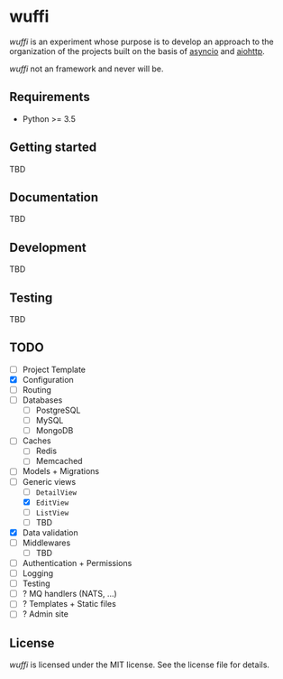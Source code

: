 # wuffi

*wuffi* is an experiment whose purpose is to develop an approach to the organization of the projects built on the basis of [asyncio](https://docs.python.org/3.5/library/asyncio.html) and [aiohttp](http://aiohttp.readthedocs.org/).

*wuffi* not an framework and never will be.

## Requirements

* Python >= 3.5

## Getting started

TBD

## Documentation

TBD

## Development

TBD

## Testing

TBD

## TODO

- [ ] Project Template
- [x] Configuration
- [ ] Routing
- [ ] Databases
    - [ ] PostgreSQL
    - [ ] MySQL
    - [ ] MongoDB
- [ ] Caches
    - [ ] Redis
    - [ ] Memcached
- [ ] Models + Migrations
- [ ] Generic views
    - [ ] `DetailView`
    - [x] `EditView`
    - [ ] `ListView`
    - [ ] TBD
- [x] Data validation
- [ ] Middlewares
    - [ ] TBD
- [ ] Authentication + Permissions
- [ ] Logging
- [ ] Testing
- [ ] ? MQ handlers (NATS, ...)
- [ ] ? Templates + Static files
- [ ] ? Admin site

## License

*wuffi* is licensed under the MIT license. See the license file for details.
